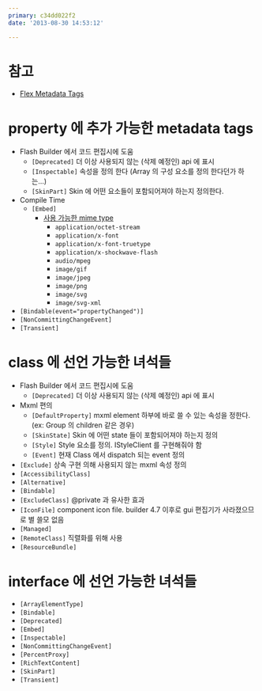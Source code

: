 ```yaml
---
primary: c34dd022f2
date: '2013-08-30 14:53:12'

---
```


# 참고

- [Flex Metadata Tags](http://help.adobe.com/en_US/flex/using/WS2db454920e96a9e51e63e3d11c0bf680e1-7ffe.html)

# property 에 추가 가능한 metadata tags

- Flash Builder 에서 코드 편집시에 도움
    - `[Deprecated]` 더 이상 사용되지 않는 (삭제 예정인) api 에 표시
    - `[Inspectable]` 속성을 정의 한다 (Array 의 구성 요소를 정의 한다던가 하는...)
    - `[SkinPart]` Skin 에 어떤 요소들이 포함되어져야 하는지 정의한다.
- Compile Time
    - `[Embed]`
        - [사용 가능한 mime type](http://help.adobe.com/en_US/flex/using/WS2db454920e96a9e51e63e3d11c0bf60546-7ffb.html#WS2db454920e96a9e51e63e3d11c0bf69084-7f96)
            - `application/octet-stream`
            - `application/x-font`
            - `application/x-font-truetype`
            - `application/x-shockwave-flash`
            - `audio/mpeg`
            - `image/gif`
            - `image/jpeg`
            - `image/png`
            - `image/svg`
            - `image/svg-xml`
- `[Bindable(event="propertyChanged")]`
- `[NonCommittingChangeEvent]`
- `[Transient]`

# class 에 선언 가능한 녀석들

- Flash Builder 에서 코드 편집시에 도움
    - `[Deprecated]` 더 이상 사용되지 않는 (삭제 예정인) api 에 표시
- Mxml 편의
    - `[DefaultProperty]` mxml element 하부에 바로 쓸 수 있는 속성을 정한다. (ex: Group 의 children 같은 경우)
    - `[SkinState]` Skin 에 어떤 state 들이 포함되어져야 하는지 정의
    - `[Style]` Style 요소를 정의. IStyleClient 를 구현해줘야 함
    - `[Event]` 현재 Class 에서 dispatch 되는 event 정의
- `[Exclude]` 상속 구현 의해 사용되지 않는 mxml 속성 정의
- `[AccessibilityClass]`
- `[Alternative]`
- `[Bindable]`
- `[ExcludeClass]` @private 과 유사한 효과
- `[IconFile]` component icon file. builder 4.7 이후로 gui 편집기가 사라졌으므로 별 쓸모 없음
- `[Managed]`
- `[RemoteClass]` 직렬화를 위해 사용
- `[ResourceBundle]`

# interface 에 선언 가능한 녀석들

- `[ArrayElementType]`
- `[Bindable]`
- `[Deprecated]`
- `[Embed]`
- `[Inspectable]`
- `[NonCommittingChangeEvent]`
- `[PercentProxy]`
- `[RichTextContent]`
- `[SkinPart]`
- `[Transient]`
